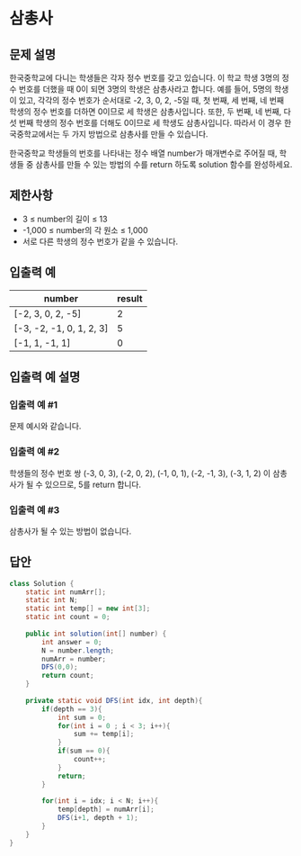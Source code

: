 # 삼총사
## 문제 설명
한국중학교에 다니는 학생들은 각자 정수 번호를 갖고 있습니다. 이 학교 학생 3명의 정수 번호를 더했을 때 0이 되면 3명의 학생은 삼총사라고 합니다. 예를 들어, 5명의 학생이 있고, 각각의 정수 번호가 순서대로 -2, 3, 0, 2, -5일 때, 첫 번째, 세 번째, 네 번째 학생의 정수 번호를 더하면 0이므로 세 학생은 삼총사입니다. 또한, 두 번째, 네 번째, 다섯 번째 학생의 정수 번호를 더해도 0이므로 세 학생도 삼총사입니다. 따라서 이 경우 한국중학교에서는 두 가지 방법으로 삼총사를 만들 수 있습니다.

한국중학교 학생들의 번호를 나타내는 정수 배열 number가 매개변수로 주어질 때, 학생들 중 삼총사를 만들 수 있는 방법의 수를 return 하도록 solution 함수를 완성하세요.

## 제한사항
- 3 ≤ number의 길이 ≤ 13
- -1,000 ≤ number의 각 원소 ≤ 1,000
- 서로 다른 학생의 정수 번호가 같을 수 있습니다.
## 입출력 예
|number|result|
|---|---|
|[-2, 3, 0, 2, -5]|2|
|[-3, -2, -1, 0, 1, 2, 3]|5|
|[-1, 1, -1, 1]|0|
## 입출력 예 설명
### 입출력 예 #1

문제 예시와 같습니다.
### 입출력 예 #2

학생들의 정수 번호 쌍 (-3, 0, 3), (-2, 0, 2), (-1, 0, 1), (-2, -1, 3), (-3, 1, 2) 이 삼총사가 될 수 있으므로, 5를 return 합니다.
### 입출력 예 #3

삼총사가 될 수 있는 방법이 없습니다.

## 답안
```java
class Solution {
    static int numArr[];
    static int N;
    static int temp[] = new int[3];
    static int count = 0;
    
    public int solution(int[] number) {
        int answer = 0;
        N = number.length;
        numArr = number;        
        DFS(0,0);
        return count;
    }
    
    private static void DFS(int idx, int depth){
        if(depth == 3){
            int sum = 0;
            for(int i = 0 ; i < 3; i++){
                sum += temp[i];   
            }
            if(sum == 0){
                count++;
            }
            return;
        }
        
        for(int i = idx; i < N; i++){
            temp[depth] = numArr[i];
            DFS(i+1, depth + 1);
        }
    }
}
```
